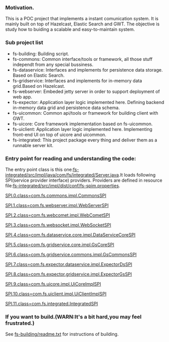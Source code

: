 ### Motivation.

This is a POC project that implements a instant comunication system. It is mainly built on top of Hazelcast, Elastic Search and GWT. The objective is study how to buiding a scalable and easy-to-maintain system.

### Sub project list
- fs-building:	Building script.
- fs-commons:		Common interface/tools or framework, all those stuff independt from any special bussiness.
- fs-dataservice:	Interfaces and implements for persistence data storage. Based on Elastic Search.
- fs-gridservice:	Interfaces and implements for in-memory data grid.Based on Hazelcast.
- fs-webserver:	Embeded jetty server in order to support deployment of web app.
- fs-expector:	Application layer logic implemented here. Defining backend in-memory data grid and persistence data schema.
- fs-uicommon:	Common api/tools or framework for building client with GWT.
- fs-uicore:		Core framework implementation based on fs-uicommon.
- fs-uiclient:	Application layer logic implemented here. Implementing front-end UI on top of uicore and uicommon.
- fs-integrated:	This project package every thing and deliver them as a runnable server kit.

### Entry point for reading and understanding the code:

The entry point class is this one:[fs-integrated/src/impl/java/com/fs/integrated/Server.java](fs-integrated/src/impl/java/com/fs/integrated/Server.java).It loads following SPI(service provider interface) providers. Providers are defined in resource file:[fs-integrated/src/impl/dist/conf/fs-spim.properties](fs-integrated/src/impl/dist/conf/fs-spim.properties).

[SPI.0.class=com.fs.commons.impl.CommonsSPI](fs-commons/src/impl/java/com/fs/commons/impl/CommonsSPI.java)

[SPI.1.class=com.fs.webserver.impl.WebServerSPI](fs-webserver/src/impl/java/com/fs/webserver/impl/WebServerSPI.java)

[SPI.2.class=com.fs.webcomet.impl.WebCometSPI](fs-webserver/src/impl/java/com/fs/webcomet/impl/WebCometSPI.java)

[SPI.3.class=com.fs.websocket.impl.WebSocketSPI](fs-webserver/src/impl/java/com/fs/websocket/impl/WebSocketSPI.java)

[SPI.4.class=com.fs.dataservice.core.impl.DataServiceCoreSPI](fs-dataservice/src/impl/java/com/fs/dataservice/core/impl/DataServiceCoreSPI.java)

[SPI.5.class=com.fs.gridservice.core.impl.GsCoreSPI](fs-gridservice/src/impl/java/com/fs/gridservice/core/impl/GsCoreSPI.java)

[SPI.6.class=com.fs.gridservice.commons.impl.GsCommonsSPI](fs-gridservice/src/impl/java/com/fs/gridservice/commons/impl/GsCommonsSPI.java)

[SPI.7.class=com.fs.expector.dataservice.impl.ExpectorDsSPI](fs-expector/src/impl/java/com/fs/expector/dataservice/impl/ExpectorDsSPI.java)

[SPI.8.class=com.fs.expector.gridservice.impl.ExpectorGsSPI](fs-expector/src/impl/java/com/fs/expector/gridservice/impl/ExpectorGsSPI.java)

[SPI.9.class=com.fs.uicore.impl.UiCoreImplSPI](fs-uicore/src/impl/java/com/fs/uicore/impl/UiCoreImplSPI.java)

[SPI.10.class=com.fs.uiclient.impl.UiClientImplSPI](fs-uiclient/src/impl/java/com/fs/uiclient/impl/UiClientImplSPI.java)

[SPI.11.class=com.fs.integrated.IntegratedSPI](fs-integrated/src/impl/java/com/fs/integrated/IntegratedSPI.java)

### If you want to build.(WARN:It's a bit hard,you may feel frustrated.)

See [fs-building/readme.txt](fs-building/readme.txt) for instructions of building.


